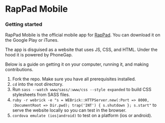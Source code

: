 # RapPad Mobile

### Getting started

RapPad Mobile is the official mobile app for [RapPad](www.rappad.co). You can download it on the Google Play or iTunes. 

The app is disguised as a website that uses JS, CSS, and HTML. Under the hood it is powered by PhoneGap. 

Below is a guide on getting it on your computer, running it, and making contributions.

1. Fork the repo. Make sure you have all prerequisites installed.
2. `cd` into the root directory.
3. Run `sass --watch www/sass/:www/css --style expanded` to build CSS stylesheets from SASS files.
4. `ruby -r webrick -e "s = WEBrick::HTTPServer.new(:Port => 8000, :DocumentRoot => Dir.pwd); trap('INT') { s.shutdown }; s.start"` to serve the website locally so you can test in the browser.
5. `cordova emulate (ios|android)` to test on a platform (ios or android). 
